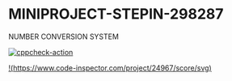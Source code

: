 # MINIPROJECT-STEPIN-298287
NUMBER CONVERSION SYSTEM

[![cppcheck-action](https://github.com/vishnupriyapurantharan/MINIPROJECT-STEPIN-298287/actions/workflows/cppcheck.yml/badge.svg?branch=master)](https://github.com/vishnupriyapurantharan/MINIPROJECT-STEPIN-298287/actions/workflows/cppcheck.yml)


[!(https://www.code-inspector.com/project/24967/score/svg)](https://frontend.code-inspector.com/public/project/24967/MINIPROJECT-STEPIN-298287/dashboard)<br>
